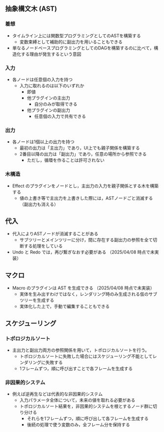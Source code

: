 
## 抽象構文木 (AST)
### 着想
- タイムライン上には関数型プログラミングとしてのASTを構築する
	- 変数束縛として補助的に副出力を用いることもできる
- 単なるノードベースプログラミングとしてのDAGを構築するのに比べて，構造化する理由が発生するという意図

### 入力
- 各ノードは任意個の入力を持つ
	- 入力に取れるのは以下のいずれか
		- 即値
		- 他プラグインの主出力
			- 自分のみが取得できる
		- 他プラグインの副出力
			- 任意個の入力で共有できる

### 出力
- 各ノードは1個以上の出力を持つ
	- 最初の出力は「主出力」であり，UI上でも親子関係を構築する
	- 2番目以降の出力は「副出力」であり，任意の場所から参照できる
		- ただし，循環を作ることは許可されない

### 木構造
- Effect のプラグインをノードとし，主出力の入力を親子関係とする木を構築する
	- 値の上書き等で主出力を上書きした際には，ASTノードごと消滅する （副出力も消える）

## 代入
- 代入によりASTノードが消滅することがある
	- サブツリーとメインツリーに分け，間に存在する副出力の参照を全て切断する処理をしている
- Undo と Redo では，再び繋ぎなおす必要がある （2025/04/08 時点で未実装）

## マクロ
- Macro のプラグインは AST を生成できる （2025/04/08 時点で未実装）
	- 実体を生み出すわけではなく，レンダリング時のみ生成される仮のサブツリーを生成する
	- 実体化した上で，手動で編集することもできる

## スケジューリング
### トポロジカルソート
- 主出力と副出力両方の参照関係を用いて，トポロジカルソートを行う。
	- トポロジカルソートに失敗した場合にはスケジューリング不能としてレンダリングに失敗する
	- 1フレームずつ，順に呼び出すことで各フレームを生成する

### 非因果的システム
- 例えば逆再生などは代表的な非因果的システム
	- 入力パラメータ全体について，未来の値を取れる必要がある
	- トポロジカルソート結果を，非因果的システムを根とするノード群に切り分ける
		- それらを1フレームずつ，順に呼び出して各フレームを生成する
		- 後続の処理で使う変数のみ，全フレーム分を保持する


